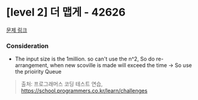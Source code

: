 # [level 2] 더 맵게 - 42626 

[문제 링크](https://school.programmers.co.kr/learn/courses/30/lessons/42626) 


### Consideration
- The input size is the 1million. so can't use the n^2, So do re-arrangement, when new  scoville is made will exceed the time -> So use the prioirity Queue

> 출처: 프로그래머스 코딩 테스트 연습, https://school.programmers.co.kr/learn/challenges 
